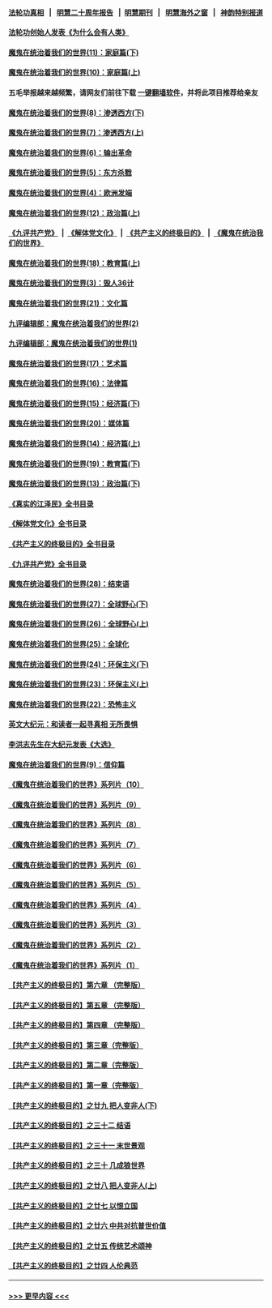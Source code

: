 #### [法轮功真相](https://github.com/gfw-breaker/truth/blob/master/README.md?t=0) &nbsp;&nbsp;|&nbsp;&nbsp; [明慧二十周年报告](https://github.com/gfw-breaker/mh-reports/blob/master/README.md?t=0) &nbsp;&nbsp;|&nbsp;&nbsp;[明慧期刊](https://github.com/gfw-breaker/mh-qikan) &nbsp;&nbsp;|&nbsp;&nbsp; [明慧海外之窗](https://github.com/gfw-breaker/mh-news/blob/master/README.md?t=0) &nbsp;&nbsp;|&nbsp;&nbsp; [神韵特别报道](https://github.com/gfw-breaker/mh-news/blob/master/shenyun.md?t=0)
#### [法轮功创始人发表《为什么会有人类》](../pages/nsc422/n13912117.md?t=02160943) 
#### [魔鬼在统治着我们的世界(11)：家庭篇(下)](../pages/nsc422/n10440961.md?t=02160943) 
#### [魔鬼在统治着我们的世界(10)：家庭篇(上)](../pages/nsc422/n10435448.md?t=02160943) 
#### 五毛举报越来越频繁，请网友们前往下载 [一键翻墙软件](https://github.com/gfw-breaker/ssr-accounts)，并将此项目推荐给亲友
#### [魔鬼在统治着我们的世界(8)：渗透西方(下)](../pages/nsc422/n10429603.md?t=02160943) 
#### [魔鬼在统治着我们的世界(7)：渗透西方(上)](../pages/nsc422/n10426013.md?t=02160943) 
#### [魔鬼在统治着我们的世界(6)：输出革命](../pages/nsc422/n10421536.md?t=02160943) 
#### [魔鬼在统治着我们的世界(5)：东方杀戮](../pages/nsc422/n10417707.md?t=02160943) 
#### [魔鬼在统治着我们的世界(4)：欧洲发端](../pages/nsc422/n10414890.md?t=02160943) 
#### [魔鬼在统治着我们的世界(12)：政治篇(上)](../pages/nsc422/n10444576.md?t=02160943) 
#### [《九评共产党》](https://github.com/begood0513/9ping.md/blob/master/README.md) &nbsp;|&nbsp; [《解体党文化》](../../../../jtdwh.md/blob/master/README.md)  &nbsp;|&nbsp; [《共产主义的终极目的》](../../../../gczydzjmd.md/blob/master/README.md) &nbsp;|&nbsp; [《魔鬼在统治我们的世界》](../../../../mgztzwmdsj.md/blob/master/README.md) 
#### [魔鬼在统治着我们的世界(18)：教育篇(上)](../pages/nsc422/n10526970.md?t=02160943) 
#### [魔鬼在统治着我们的世界(3)：毁人36计](../pages/nsc422/n10411583.md?t=02160943) 
#### [魔鬼在统治着我们的世界(21)：文化篇](../pages/nsc422/n10597706.md?t=02160943) 
#### [九评编辑部：魔鬼在统治着我们的世界(2)](../pages/nsc422/n10410036.md?t=02160943) 
#### [九评编辑部：魔鬼在统治着我们的世界(1)](../pages/nsc422/n10406825.md?t=02160943) 
#### [魔鬼在统治着我们的世界(17)：艺术篇](../pages/nsc422/n10499093.md?t=02160943) 
#### [魔鬼在统治着我们的世界(16)：法律篇](../pages/nsc422/n10485969.md?t=02160943) 
#### [魔鬼在统治着我们的世界(15)：经济篇(下)](../pages/nsc422/n10469975.md?t=02160943) 
#### [魔鬼在统治着我们的世界(20)：媒体篇](../pages/nsc422/n10586579.md?t=02160943) 
#### [魔鬼在统治着我们的世界(14)：经济篇(上)](../pages/nsc422/n10457370.md?t=02160943) 
#### [魔鬼在统治着我们的世界(19)：教育篇(下)](../pages/nsc422/n10564808.md?t=02160943) 
#### [魔鬼在统治着我们的世界(13)：政治篇(下)](../pages/nsc422/n10448270.md?t=02160943) 
#### [《真实的江泽民》全书目录](../pages/nsc422/n13721399.md?t=02160943) 
#### [《解体党文化》全书目录](../pages/nsc422/n13721157.md?t=02160943) 
#### [《共产主义的终极目的》全书目录](../pages/nsc422/n13721048.md?t=02160943) 
#### [《九评共产党》全书目录](../pages/nsc422/n13708085.md?t=02160943) 
#### [魔鬼在统治着我们的世界(28)：结束语](../pages/nsc422/n10936246.md?t=02160943) 
#### [魔鬼在统治着我们的世界(27)：全球野心(下)](../pages/nsc422/n10928319.md?t=02160943) 
#### [魔鬼在统治着我们的世界(26)：全球野心(上)](../pages/nsc422/n10900318.md?t=02160943) 
#### [魔鬼在统治着我们的世界(25)：全球化](../pages/nsc422/n10788205.md?t=02160943) 
#### [魔鬼在统治着我们的世界(24)：环保主义(下)](../pages/nsc422/n10695307.md?t=02160943) 
#### [魔鬼在统治着我们的世界(23)：环保主义(上)](../pages/nsc422/n10688613.md?t=02160943) 
#### [魔鬼在统治着我们的世界(22)：恐怖主义](../pages/nsc422/n10614727.md?t=02160943) 
#### [英文大纪元：和读者一起寻真相 无所畏惧](../pages/nsc422/n12542027.md?t=02160943) 
#### [李洪志先生在大纪元发表《大选》](../pages/nsc422/n12534746.md?t=02160943) 
#### [魔鬼在统治着我们的世界(9)：信仰篇](../pages/nsc422/n10432159.md?t=02160943) 
#### [《魔鬼在统治着我们的世界》系列片（10）](../pages/nsc422/n12292670.md?t=02160943) 
#### [《魔鬼在统治着我们的世界》系列片（9）](../pages/nsc422/n12290859.md?t=02160943) 
#### [《魔鬼在统治着我们的世界》系列片（8）](../pages/nsc422/n12287445.md?t=02160943) 
#### [《魔鬼在统治着我们的世界》系列片（7）](../pages/nsc422/n12283425.md?t=02160943) 
#### [《魔鬼在统治着我们的世界》系列片（6）](../pages/nsc422/n12282314.md?t=02160943) 
#### [《魔鬼在统治着我们的世界》系列片（5）](../pages/nsc422/n12281419.md?t=02160943) 
#### [《魔鬼在统治着我们的世界》系列片（4）](../pages/nsc422/n12274024.md?t=02160943) 
#### [《魔鬼在统治着我们的世界》系列片（3）](../pages/nsc422/n12271322.md?t=02160943) 
#### [《魔鬼在统治着我们的世界》系列片（2）](../pages/nsc422/n12269049.md?t=02160943) 
#### [《魔鬼在统治着我们的世界》系列片（1）](../pages/nsc422/n12267575.md?t=02160943) 
#### [【共产主义的终极目的】第六章 （完整版）](../pages/nsc422/n11428913.md?t=02160943) 
#### [【共产主义的终极目的】第五章 （完整版）](../pages/nsc422/n11428912.md?t=02160943) 
#### [【共产主义的终极目的】第四章 （完整版）](../pages/nsc422/n11428907.md?t=02160943) 
#### [【共产主义的终极目的】第三章（完整版）](../pages/nsc422/n11428848.md?t=02160943) 
#### [【共产主义的终极目的】第二章（完整版）](../pages/nsc422/n11428831.md?t=02160943) 
#### [【共产主义的终极目的】第一章（完整版）](../pages/nsc422/n11417651.md?t=02160943) 
#### [【共产主义的终极目的】之廿九 把人变非人(下)](../pages/nsc422/n11344140.md?t=02160943) 
#### [【共产主义的终极目的】之三十二 结语](../pages/nsc422/n11360535.md?t=02160943) 
#### [【共产主义的终极目的】之三十一 末世景观](../pages/nsc422/n11351129.md?t=02160943) 
#### [【共产主义的终极目的】之三十 几成狼世界](../pages/nsc422/n11348280.md?t=02160943) 
#### [【共产主义的终极目的】之廿八 把人变非人(上)](../pages/nsc422/n11340492.md?t=02160943) 
#### [【共产主义的终极目的】之廿七 以恨立国](../pages/nsc422/n11336944.md?t=02160943) 
#### [【共产主义的终极目的】之廿六 中共对抗普世价值](../pages/nsc422/n11324785.md?t=02160943) 
#### [【共产主义的终极目的】之廿五 传统艺术颂神](../pages/nsc422/n11296396.md?t=02160943) 
#### [【共产主义的终极目的】之廿四 人伦典范](../pages/nsc422/n11296397.md?t=02160943) 

----
#### [ >>> 更早内容 <<< ](../indexes/nsc422-earlier.md)
